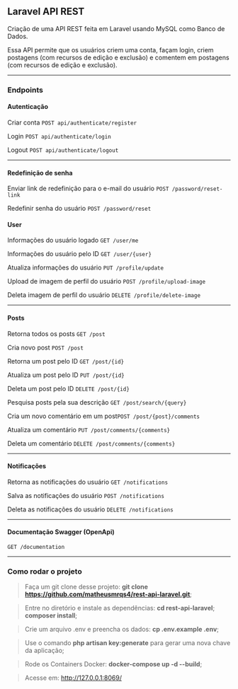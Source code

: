 ## Laravel API REST
Criação de uma API REST feita em Laravel usando MySQL como Banco de Dados.

Essa API permite que os usuários criem uma conta, façam login, criem postagens (com recursos de edição e exclusão) e comentem em postagens (com recursos de edição e exclusão).

<hr>

### Endpoints

#### Autenticação
Criar conta ``` POST api/authenticate/register ```

Login ``` POST api/authenticate/login ```

Logout ``` POST api/authenticate/logout ```

<hr>

#### Redefinição de senha
Enviar link de redefinição para o e-mail do usuário ``` POST /password/reset-link ```

Redefinir senha do usuário ``` POST /password/reset ```

#### User
Informações do usuário logado ``` GET /user/me ```

Informações do usuário pelo ID ``` GET /user/{user} ```

Atualiza informações do usuário ``` PUT /profile/update ```

Upload de imagem de perfil do usuário ``` POST /profile/upload-image ```

Deleta imagem de perfil do usuário ``` DELETE /profile/delete-image ```

<hr>

#### Posts
Retorna todos os posts ``` GET /post ```

Cria novo post ``` POST /post ```

Retorna um post pelo ID ``` GET /post/{id} ```

Atualiza um post pelo ID ``` PUT /post/{id} ```

Deleta um post pelo ID ``` DELETE /post/{id} ```

Pesquisa posts pela sua descrição ``` GET /post/search/{query} ```

Cria um novo comentário em um post``` POST /post/{post}/comments ```

Atualiza um comentário ``` PUT /post/comments/{comments} ```

Deleta um comentário ``` DELETE /post/comments/{comments} ```

<hr>

#### Notificações
Retorna as notificações do usuário ``` GET /notifications ```

Salva as notificações do usuário ``` POST /notifications ```

Deleta as notificações do usuário ``` DELETE /notifications ```

<hr>

#### Documentação Swagger (OpenApi)
``` GET /documentation ```

<hr>


### Como rodar o projeto
> Faça um git clone desse projeto:
> **git clone https://github.com/matheusmrqs4/rest-api-laravel.git**;

> Entre no diretório e instale as dependências:
> **cd rest-api-laravel**;
> **composer install**;

> Crie um arquivo .env e preencha os dados:
**cp .env.example .env**;

> Use o comando **php artisan key:generate** para gerar uma nova chave da aplicação;

> Rode os Containers Docker: **docker-compose up -d --build**;

> Acesse em: http://127.0.0.1:8069/ 

